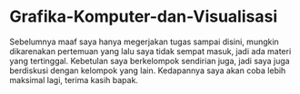 # Grafika-Komputer-dan-Visualisasi

Sebelumnya maaf saya hanya megerjakan tugas sampai disini, mungkin dikarenakan pertemuan yang lalu saya tidak sempat masuk, jadi ada materi yang tertinggal.
Kebetulan saya berkelompok sendirian juga, jadi saya juga berdiskusi dengan kelompok yang lain.
Kedapannya saya akan coba lebih maksimal lagi, terima kasih bapak.
